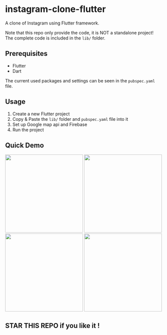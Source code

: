 # instagram-clone-flutter

A clone of Instagram using Flutter framework. 

Note that this repo only provide the code, it is NOT a standalone project! The complete code is included in the ```lib/``` folder.

## Prerequisites

- Flutter
- Dart

The current used packages and settings can be seen in the ```pubspec.yaml``` file.

## Usage

1. Create a new Flutter project
2. Copy & Paste the ```lib/``` folder and ```pubspec.yaml``` file into it
3. Set up Google map api and Firebase
4. Run the project

## Quick Demo

<img src="https://i.imgur.com/NmY2Afc.png" width="250" />
<img src="https://i.imgur.com/xxc5Kuw.png" width="250" />
<img src="https://i.imgur.com/Df9XAK9.png" width="250" />
<img src="https://i.imgur.com/GhVQjbZ.png" width="250" />

## STAR THIS REPO if you like it !
